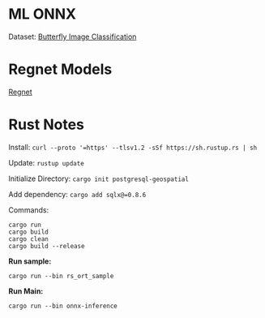 # ML ONNX

Dataset: [Butterfly Image Classification](https://www.kaggle.com/datasets/phucthaiv02/butterfly-image-classification)

# Regnet Models

[Regnet](https://docs.pytorch.org/vision/main/models/regnet.html)

# Rust Notes

Install: `curl --proto '=https' --tlsv1.2 -sSf https://sh.rustup.rs | sh`

Update: `rustup update`

Initialize Directory: `cargo init postgresql-geospatial`

Add dependency: `cargo add sqlx@=0.8.6`

Commands:
```
cargo run
cargo build
cargo clean
cargo build --release
```

**Run sample:**

```
cargo run --bin rs_ort_sample
```

**Run Main:**

```
cargo run --bin onnx-inference
```